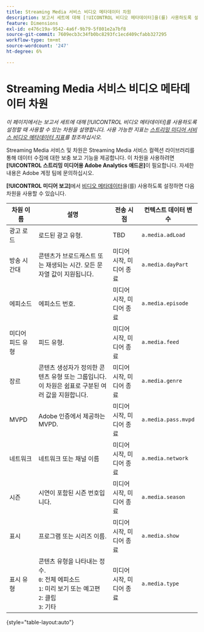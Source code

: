 ```yaml
---
title: Streaming Media 서비스 비디오 메타데이터 차원
description: 보고서 세트에 대해 [!UICONTROL 비디오 메타데이터]을(를) 사용하도록 설정하는 경우 사용할 수 있는 차원입니다.
feature: Dimensions
exl-id: e476c19a-9542-4a6f-9b79-5f801e2a7bf8
source-git-commit: 7609ecb3c34fb0bc8293fc1ecd409cfabb327295
workflow-type: tm+mt
source-wordcount: '247'
ht-degree: 6%

---
```


# Streaming Media 서비스 비디오 메타데이터 차원

*이 페이지에서는 보고서 세트에 대해 [!UICONTROL 비디오 메타데이터]를 사용하도록 설정할 때 사용할 수 있는 차원을 설명합니다. 사용 가능한 지표는 [스트리밍 미디어 서비스 비디오 메타데이터 지표](../metrics/sm-video-metadata.md)를 참조하십시오.*

Streaming Media 서비스 및 차원은 Streaming Media 서비스 컬렉션 라이브러리를 통해 데이터 수집에 대한 보충 보고 기능을 제공합니다. 이 차원을 사용하려면 **[!UICONTROL 스트리밍 미디어용 Adobe Analytics 애드온]**&#x200B;이 필요합니다. 자세한 내용은 Adobe 계정 팀에 문의하십시오.

**[!UICONTROL 미디어 보고]**&#x200B;에서 [비디오 메타데이터](/help/admin/admin/c-manage-report-suites/c-edit-report-suites/media-management.md)을(를) 사용하도록 설정하면 다음 차원을 사용할 수 있습니다.

| 차원 이름 | 설명 | 전송 시점 | 컨텍스트 데이터 변수 |
| --- | --- | --- | --- |
| 광고 로드 | 로드된 광고 유형. | TBD | `a.media.adLoad` |
| 방송 시간대 | 콘텐츠가 브로드캐스트 또는 재생되는 시간. 모든 문자열 값이 지원됩니다. | 미디어 시작, 미디어 종료 | `a.media.dayPart` |
| 에피소드 | 에피소드 번호. | 미디어 시작, 미디어 종료 | `a.media.episode` |
| 미디어 피드 유형 | 피드 유형. | 미디어 시작, 미디어 종료 | `a.media.feed` |
| 장르 | 콘텐츠 생성자가 정의한 콘텐츠 유형 또는 그룹입니다. 이 차원은 쉼표로 구분된 여러 값을 지원합니다. | 미디어 시작, 미디어 종료 | `a.media.genre` |
| MVPD | Adobe 인증에서 제공하는 MVPD. | 미디어 시작, 미디어 종료 | `a.media.pass.mvpd` |
| 네트워크 | 네트워크 또는 채널 이름 | 미디어 시작, 미디어 종료 | `a.media.network` |
| 시즌 | 시연이 포함된 시즌 번호입니다. | 미디어 시작, 미디어 종료 | `a.media.season` |
| 표시 | 프로그램 또는 시리즈 이름. | 미디어 시작, 미디어 종료 | `a.media.show` |
| 표시 유형 | 콘텐츠 유형을 나타내는 정수.<br>`0`: 전체 에피소드<br>`1`: 미리 보기 또는 예고편<br>`2`: 클립<br>`3`: 기타 | 미디어 시작, 미디어 종료 | `a.media.type` |

{style="table-layout:auto"}
